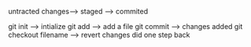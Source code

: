 untracted changes--> staged --> commited

git init --> intialize
git add --> add a file
git commit --> changes added
git checkout filename --> revert changes did one step back